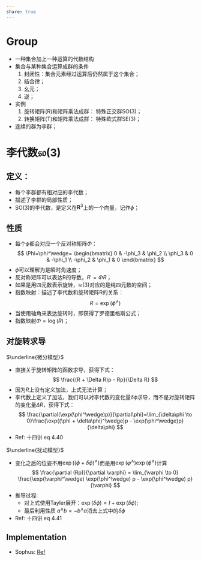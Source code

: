 ```yaml
---
share: true
---
```


# Group
- 一种集合加上一种运算的代数结构
- 集合与某种集合运算成群的条件
	1. 封闭性：集合元素经过运算后仍然属于这个集合；
	2. 结合律；
	3. 幺元；
	4. 逆；
- 实例
	1. 旋转矩阵(R)和矩阵乘法成群：	特殊正交群SO(3)；
	2. 转换矩阵(T)和矩阵乘法成群：	特殊欧式群SE(3)；
- 连续的群为李群；

# 李代数$\mathfrak{so}(3)$

## 定义：
- 每个李群都有相对应的李代数；
- 描述了李群的局部性质；
- SO(3)的李代数，是定义在$\mathbf{R}^3$上的一个向量，记作$\phi$；


## 性质

- 每个$\phi$都会对应一个反对称矩阵$\Phi$：
$$
\Phi=\phi^\wedge=
\begin{bmatrix} 
	0 & -\phi_3 & \phi_2 \\
	\phi_3 & 0 & -\phi_1 \\
	-\phi_2 & \phi_1 & 0
\end{bmatrix}
$$
- $\phi$可以理解为是瞬时角速度；
- 反对称矩阵可以表达R的导数，$R' = \Phi R$；
- 如果是用四元数表示旋转，$\mathfrak{so}(3)$对应的是纯四元数的空间；
- 指数映射：描述了李代数和旋转矩阵R的关系：
$$
R = \exp(\phi^\wedge)
$$
- 当使用轴角来表达旋转时，即获得了罗德里格斯公式；
- 指数映射$\Phi=\log(R)$；

## 对旋转求导

$\underline{微分模型}$
- 直接关于旋转矩阵的函数求导，获得下式：
$$
\frac{(R + \Delta R)p - Rp}{\Delta R}
$$
- 因为$R$上没有定义加法，上式无法计算；
- 李代数上定义了加法，我们可以对李代数的变化量$\delta\phi$求导，而不是对旋转矩阵的变化量$\Delta R$，获得下式：
$$
\frac{\partial(\exp(\phi^\wedge)p)}{\partial\phi}=\lim_{\delta\phi \to 0}\frac{\exp((\phi + \delta\phi)^\wedge)p - \exp(\phi^\wedge)p}{\delta\phi}
$$
- Ref: 十四讲 eq 4.40

$\underline{扰动模型}$
- 变化之后的位姿不用$\exp((\phi + \delta\phi)^\wedge)$而是用$\exp(\varphi^\wedge) \exp(\phi^\wedge)$计算
$$
\frac{\partial (Rp)}{\partial \varphi} = \lim_{\varphi \to 0} \frac{\exp(\varphi^\wedge) \exp(\phi^\wedge) p - \exp(\phi^\wedge) p}{\varphi}
$$
- 推导过程:
	- 对上式使用Tayler展开：$\exp(\delta\phi) = I + \exp(\delta\phi)$;
	- 最后利用性质 $a^\wedge b = -b^\wedge a$消去上式中的$\delta\phi$
- Ref: 十四讲 eq 4.41

## Implementation
- Sophus: [Ref](https://guyuehome.com/34708)